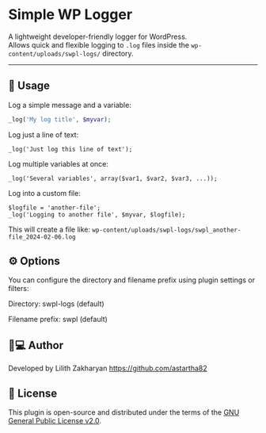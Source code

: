 # Simple WP Logger

A lightweight developer-friendly logger for WordPress.  
Allows quick and flexible logging to `.log` files inside the `wp-content/uploads/swpl-logs/` directory.

---

## 🔧 Usage

Log a simple message and a variable:

```php
_log('My log title', $myvar);
```
Log just a line of text:
```
_log('Just log this line of text');
```
Log multiple variables at once:
```
_log('Several variables', array($var1, $var2, $var3, ...));
```
Log into a custom file:
```
$logfile = 'another-file';
_log('Logging to another file', $myvar, $logfile);
```
This will create a file like:
`wp-content/uploads/swpl-logs/swpl_another-file_2024-02-06.log`

## ⚙️ Options

You can configure the directory and filename prefix using plugin settings or filters:

Directory: swpl-logs (default)

Filename prefix: swpl (default)

## 🧑💻 Author

Developed by Lilith Zakharyan
https://github.com/astartha82

## 📄 License

This plugin is open-source and distributed under the terms of the [GNU General Public License v2.0](LICENSE.txt).

